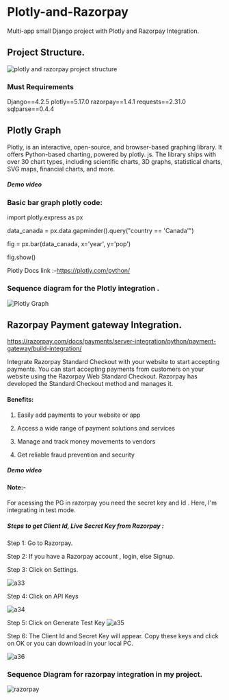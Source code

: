 # Plotly-and-Razorpay
Multi-app small Django project with Plotly and Razorpay Integration.
## Project Structure.

![plotly and razorpay project structure](https://github.com/krsatyam99/Plotly-and-Razorpay/assets/103446420/67f4d108-e1bf-4bc3-b3b8-dc33fa785c41)


### Must Requirements
Django==4.2.5
plotly==5.17.0
razorpay==1.4.1
requests==2.31.0
sqlparse==0.4.4


## Plotly Graph 
Plotly, is an interactive, open-source, and browser-based graphing library. It offers Python-based charting, powered by plotly. js. The library ships with over 30 chart types, including scientific charts, 3D graphs, statistical charts, SVG maps, financial charts, and more.
#####  Demo video 

### Basic bar graph plotly code:
import plotly.express as px 

data_canada = px.data.gapminder().query("country == 'Canada'")


fig = px.bar(data_canada, x='year', y='pop')

fig.show()

Plotly  Docs link :-https://plotly.com/python/

### Sequence diagram for the  Plotly integration .
![Plotly Graph](https://github.com/krsatyam99/Plotly-and-Razorpay/assets/103446420/20150294-357b-443c-8585-e7a066e87ed5)



## Razorpay Payment gateway Integration.
https://razorpay.com/docs/payments/server-integration/python/payment-gateway/build-integration/

Integrate Razorpay Standard Checkout with your website to start accepting payments. You can start accepting payments from customers on your website using the Razorpay Web Standard Checkout. Razorpay has developed the Standard Checkout method and manages it.
#### Benefits:
1. Easily add payments to your website or app
2. Access a wide range of payment solutions and services

3. Manage and track money movements to vendors
4. Get reliable fraud prevention and security

 
#####  Demo video 


#### Note:- 
For acessing the PG in razorpay you need the secret key and Id .
Here, I'm integrating in test mode.
##### Steps to get Client Id, Live Secret Key from Razorpay :
Step 1: Go to Razorpay.

Step 2: If you have a Razorpay account , login, else Signup.

Step 3: Click on Settings.
  
![a33](https://github.com/krsatyam99/Plotly-and-Razorpay/assets/103446420/256baf0a-531e-4d5b-8392-2696e88f0e57)

Step 4: Click on API Keys


![a34](https://github.com/krsatyam99/Plotly-and-Razorpay/assets/103446420/01122554-c747-444c-b7e8-3214477b43bd)

Step 5: Click on Generate Test Key
![a35](https://github.com/krsatyam99/Plotly-and-Razorpay/assets/103446420/aebf5465-3ea1-4e51-bd09-3a3990c1432e)

Step 6: The Client Id and Secret Key will appear. Copy these keys and click on OK or you can download in your local PC.

![a36](https://github.com/krsatyam99/Plotly-and-Razorpay/assets/103446420/4e34bac7-5e7d-4a37-8bdc-146e178a966b)

### Sequence Diagram for razorpay integration in my project.

![razorpay](https://github.com/krsatyam99/Plotly-and-Razorpay/assets/103446420/5e84c91b-2135-4533-b44d-6dc13f61b305)
